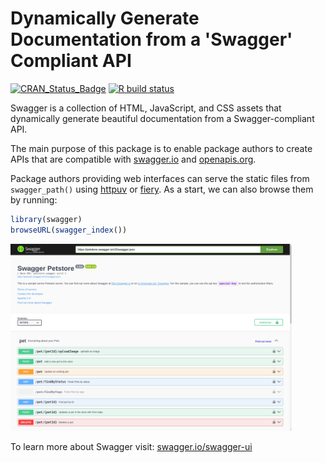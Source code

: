 Dynamically Generate Documentation from a 'Swagger' Compliant API
================

[![CRAN\_Status\_Badge](https://www.r-pkg.org/badges/version/swagger)](https://cran.r-project.org/package=swagger)
[![R build status](https://github.com/rstudio/swagger/actions/workflows/R-CMD-check.yaml/badge.svg)](https://github.com/rstudio/swagger/actions)

Swagger is a collection of HTML, JavaScript, and CSS assets that dynamically generate beautiful documentation from a Swagger-compliant API.

The main purpose of this package is to enable package authors to create APIs that are compatible with [swagger.io](https://swagger.io/) and [openapis.org](https://www.openapis.org/).

Package authors providing web interfaces can serve the static files from `swagger_path()` using [httpuv](https://github.com/rstudio/httpuv) or [fiery](https://github.com/thomasp85/fiery). As a start, we can also browse them by running:

``` r
library(swagger)
browseURL(swagger_index())
```

<img src="man/figures/browse_swagger.png" width=450 />

To learn more about Swagger visit: [swagger.io/swagger-ui](https://swagger.io/swagger-ui/)
